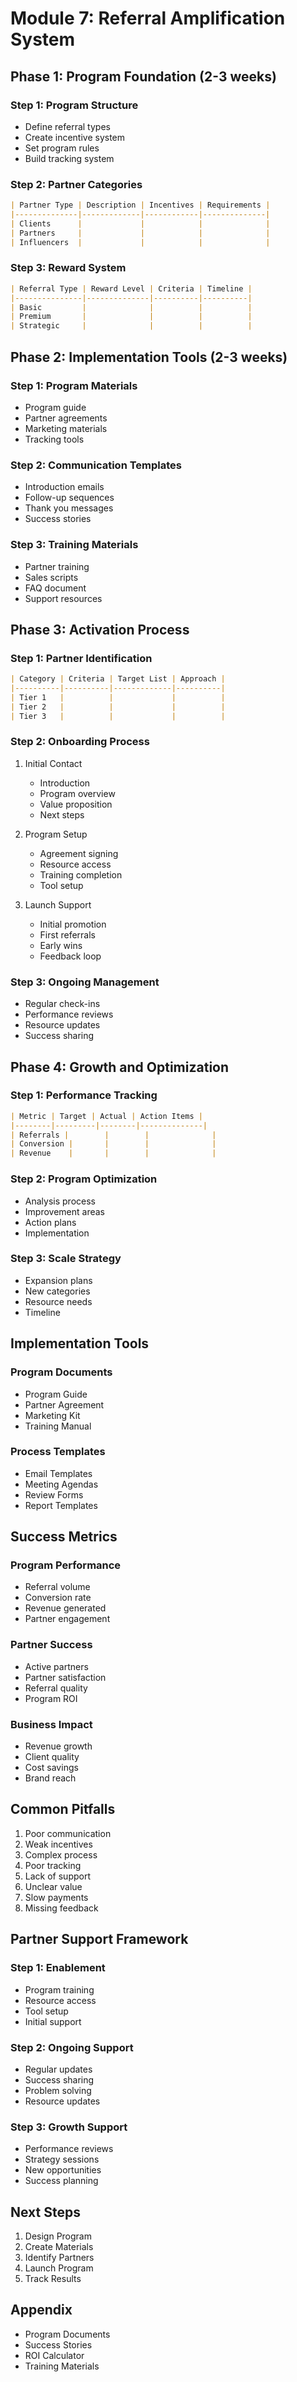 # Module 7: Referral Amplification System

## Phase 1: Program Foundation (2-3 weeks)

### Step 1: Program Structure
- Define referral types
- Create incentive system
- Set program rules
- Build tracking system

### Step 2: Partner Categories
```markdown
| Partner Type | Description | Incentives | Requirements |
|--------------|-------------|------------|--------------|
| Clients      |             |            |              |
| Partners     |             |            |              |
| Influencers  |             |            |              |
```

### Step 3: Reward System
```markdown
| Referral Type | Reward Level | Criteria | Timeline |
|---------------|--------------|----------|----------|
| Basic         |              |          |          |
| Premium       |              |          |          |
| Strategic     |              |          |          |
```

## Phase 2: Implementation Tools (2-3 weeks)

### Step 1: Program Materials
- Program guide
- Partner agreements
- Marketing materials
- Tracking tools

### Step 2: Communication Templates
- Introduction emails
- Follow-up sequences
- Thank you messages
- Success stories

### Step 3: Training Materials
- Partner training
- Sales scripts
- FAQ document
- Support resources

## Phase 3: Activation Process

### Step 1: Partner Identification
```markdown
| Category | Criteria | Target List | Approach |
|----------|----------|-------------|----------|
| Tier 1   |          |             |          |
| Tier 2   |          |             |          |
| Tier 3   |          |             |          |
```

### Step 2: Onboarding Process
1. Initial Contact
   - Introduction
   - Program overview
   - Value proposition
   - Next steps

2. Program Setup
   - Agreement signing
   - Resource access
   - Training completion
   - Tool setup

3. Launch Support
   - Initial promotion
   - First referrals
   - Early wins
   - Feedback loop

### Step 3: Ongoing Management
- Regular check-ins
- Performance reviews
- Resource updates
- Success sharing

## Phase 4: Growth and Optimization

### Step 1: Performance Tracking
```markdown
| Metric | Target | Actual | Action Items |
|--------|---------|--------|--------------|
| Referrals |        |        |              |
| Conversion |       |        |              |
| Revenue    |       |        |              |
```

### Step 2: Program Optimization
- Analysis process
- Improvement areas
- Action plans
- Implementation

### Step 3: Scale Strategy
- Expansion plans
- New categories
- Resource needs
- Timeline

## Implementation Tools

### Program Documents
- Program Guide
- Partner Agreement
- Marketing Kit
- Training Manual

### Process Templates
- Email Templates
- Meeting Agendas
- Review Forms
- Report Templates

## Success Metrics

### Program Performance
- Referral volume
- Conversion rate
- Revenue generated
- Partner engagement

### Partner Success
- Active partners
- Partner satisfaction
- Referral quality
- Program ROI

### Business Impact
- Revenue growth
- Client quality
- Cost savings
- Brand reach

## Common Pitfalls
1. Poor communication
2. Weak incentives
3. Complex process
4. Poor tracking
5. Lack of support
6. Unclear value
7. Slow payments
8. Missing feedback

## Partner Support Framework

### Step 1: Enablement
- Program training
- Resource access
- Tool setup
- Initial support

### Step 2: Ongoing Support
- Regular updates
- Success sharing
- Problem solving
- Resource updates

### Step 3: Growth Support
- Performance reviews
- Strategy sessions
- New opportunities
- Success planning

## Next Steps
1. Design Program
2. Create Materials
3. Identify Partners
4. Launch Program
5. Track Results

## Appendix
- Program Documents
- Success Stories
- ROI Calculator
- Training Materials
